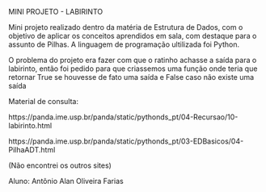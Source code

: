 <a1>MINI PROJETO - LABIRINTO</a1>

<p>
  Mini projeto realizado dentro da matéria de Estrutura de Dados, com o objetivo de aplicar os conceitos aprendidos em sala, com destaque para o assunto de Pilhas. A linguagem de programação ultilizada foi Python.
</p>
<p>
O problema do projeto era fazer com que o ratinho achasse a saída para o labirinto, então foi pedido para que criassemos uma função onde teria que retornar True se houvesse de fato uma saída e False caso não existe uma saída
</p>
<p>
  Material de consulta:
</p>
<p>https://panda.ime.usp.br/panda/static/pythonds_pt/04-Recursao/10-labirinto.html</p>
<p>https://panda.ime.usp.br/panda/static/pythonds_pt/03-EDBasicos/04-PilhaADT.html</p>
<p>(Não encontrei os outros sites)</p>

<p>Aluno: Antônio Alan Oliveira Farias</p>


